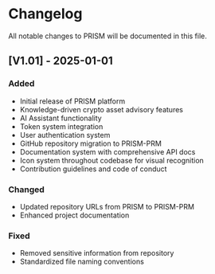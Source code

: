 # Changelog

All notable changes to PRISM will be documented in this file.

## [V1.01] - 2025-01-01

### Added
- Initial release of PRISM platform
- Knowledge-driven crypto asset advisory features
- AI Assistant functionality
- Token system integration
- User authentication system
- GitHub repository migration to PRISM-PRM
- Documentation system with comprehensive API docs
- Icon system throughout codebase for visual recognition
- Contribution guidelines and code of conduct

### Changed
- Updated repository URLs from PRISM to PRISM-PRM
- Enhanced project documentation

### Fixed
- Removed sensitive information from repository
- Standardized file naming conventions 
